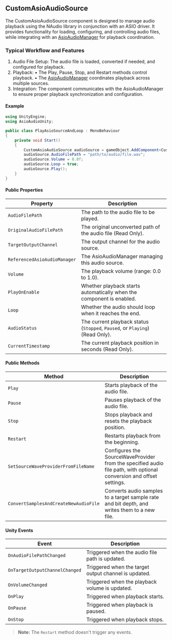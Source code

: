 ## CustomAsioAudioSource

The CustomAsioAudioSource component is designed to manage audio playback using the NAudio library in conjunction with an ASIO driver. It provides functionality for loading, configuring, and controlling audio files, while integrating with an [AsioAudioManager](#asioaudiomanager) for playback coordination.

### Typical Workflow and Features

1. Audio File Setup: The audio file is loaded, converted if needed, and configured for playback.
2. Playback:
•	The Play, Pause, Stop, and Restart methods control playback.
•	The [AsioAudioManager](#asioaudiomanager) coordinates playback across multiple sources.
3. Integration: The component communicates with the AsioAudioManager to ensure proper playback synchronization and configuration.

#### Example

```cs
using UnityEngine;
using AsioAudioUnity;

public class PlayAsioSourceAndLoop : MonoBehaviour
{
    private void Start()
    {
        CustomAsioAudioSource audioSource = gameObject.AddComponent<CustomAsioAudioSource>();
        audioSource.AudioFilePath = "path/to/audio/file.wav";
        audioSource.Volume = 0.8f;
        audioSource.Loop = true;
        audioSource.Play();
    }
}
```

#### Public Properties

| **Property** | **Description** |
|-|-|
| `AudioFilePath` | The path to the audio file to be played. |
| `OriginalAudioFilePath` | The original unconverted path of the audio file (Read Only). |
| `TargetOutputChannel` | The output channel for the audio source. |
| `ReferencedAsioAudioManager` | The AsioAudioManager managing this audio source. |
| `Volume` | The playback volume (range: 0.0 to 1.0). |
| `PlayOnEnable` | Whether playback starts automatically when the component is enabled. |
| `Loop` | Whether the audio should loop when it reaches the end. |
| `AudioStatus` | The current playback status (`Stopped`, `Paused`, or `Playing`) (Read Only). |
| `CurrentTimestamp` | The current playback position in seconds (Read Only). |

#### Public Methods

| **Method** | **Description** |
|-|-|
| `Play` | Starts playback of the audio file. |
| `Pause` | Pauses playback of the audio file. |
| `Stop` | Stops playback and resets the playback position. |
| `Restart` | Restarts playback from the beginning. |
| `SetSourceWaveProviderFromFileName` | Configures the SourceWaveProvider from the specified audio file path, with optional conversion and offset settings. |
| `ConvertSamplesAndCreateNewAudioFile` | Converts audio samples to a target sample rate and bit depth, and writes them to a new file. |

#### Unity Events

| **Event** | **Description** |
|-|-|
| `OnAudioFilePathChanged` | Triggered when the audio file path is updated. |
| `OnTargetOutputChannelChanged` | Triggered when the target output channel is updated. |
| `OnVolumeChanged` | Triggered when the playback volume is updated. |
| `OnPlay` | Triggered when playback starts. |
| `OnPause` | Triggered when playback is paused. |
| `OnStop` | Triggered when playback stops. |

> **Note:** The ```Restart``` method doesn't trigger any events.
